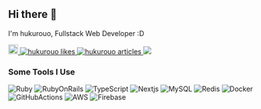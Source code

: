 ## Hi there 👋

I'm hukurouo, Fullstack Web Developer :D

 <a href="http://twitter.com/hukurouo_code">
    <img height="20" src="https://img.shields.io/twitter/follow/hukurouo_code?label=Twitter&logo=twitter&style=flat-square" />
  </a>
  <!-- Like のバッジ -->
  <a href="https://zenn.dev/hukurouo">
    <img src="https://zenn.badge.nikaera.com/s/hukurouo/likes?style=flat-square" alt="hukurouo likes" />
  </a>

  <!-- Articles のバッジ -->
  <a href="https://zenn.dev/hukurouo/articles">
    <img src="https://zenn.badge.nikaera.com/s/hukurouo/articles?style=flat-square" alt="hukurouo articles" />
  </a>
<a href="https://atcoder.jp/users/hukurouo" target="_blank" title="hukurouo"><img src="https://img.shields.io/endpoint?url=https%3A%2F%2Fatcoder-badges.now.sh%2Fapi%2Fatcoder%2Fjson%2Fhukurouo&style=flat-square" /></a>

### Some Tools I Use

<p>
 <img alt="Ruby" src="https://img.shields.io/badge/-Ruby-a52a2a?style=flat-square&logo=ruby&logoColor=white" />
 <img alt="RubyOnRails" src="https://img.shields.io/badge/-Rails-cd5e3c?style=flat-square&logo=rubyonrails&logoColor=white" />
 <img alt="TypeScript" src="https://img.shields.io/badge/-TypeScript-007ACC?style=flat-square&logo=typescript&logoColor=white" />
 <img alt="Nextjs" src="https://img.shields.io/badge/-Next.js-333631?style=flat-square&logo=next.js&logoColor=white" />
 <img alt="MySQL" src="https://img.shields.io/badge/-MySQL-4682b4?style=flat-square&logo=mysql&logoColor=white" />
 <img alt="Redis" src="https://img.shields.io/badge/-Redis-cd5c5c?style=flat-square&logo=redis&logoColor=white" />
 <img alt="Docker" src="https://img.shields.io/badge/-Docker-87cefa?style=flat-square&logo=docker&logoColor=white" />
 <img alt="GitHubActions" src="https://img.shields.io/badge/-GitHub Actions-696969?style=flat-square&logo=githubactions&logoColor=white" />
 <img alt="AWS" src="https://img.shields.io/badge/-Amazon AWS-ff8c00?style=flat-square&logo=amazonaws&logoColor=white" />
 <img alt="Firebase" src="https://img.shields.io/badge/-Firebase-ffd700?style=flat-square&logo=firebase&logoColor=white" />
</p>
